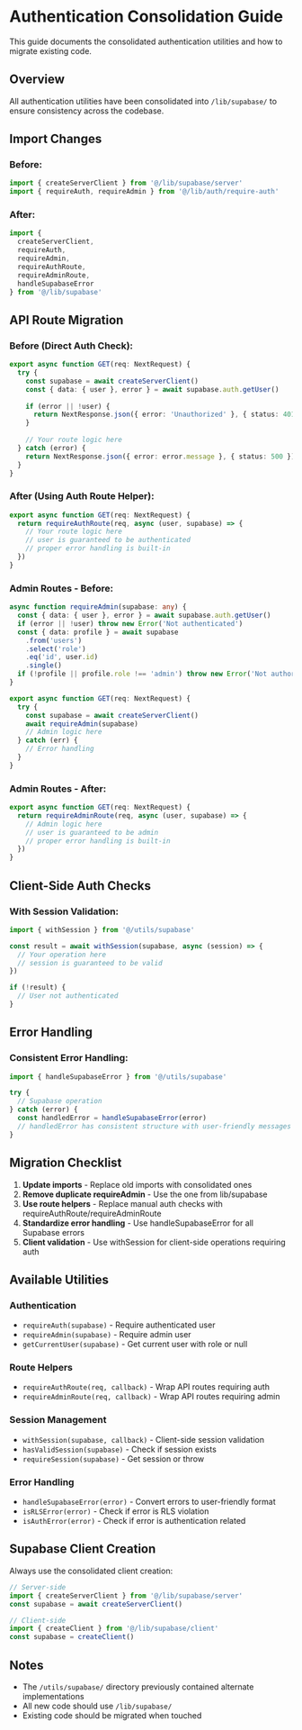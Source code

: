 # Authentication Consolidation Guide

This guide documents the consolidated authentication utilities and how to migrate existing code.

## Overview

All authentication utilities have been consolidated into `/lib/supabase/` to ensure consistency across the codebase.

## Import Changes

### Before:
```typescript
import { createServerClient } from '@/lib/supabase/server'
import { requireAuth, requireAdmin } from '@/lib/auth/require-auth'
```

### After:
```typescript
import { 
  createServerClient, 
  requireAuth, 
  requireAdmin,
  requireAuthRoute,
  requireAdminRoute,
  handleSupabaseError 
} from '@/lib/supabase'
```

## API Route Migration

### Before (Direct Auth Check):
```typescript
export async function GET(req: NextRequest) {
  try {
    const supabase = await createServerClient()
    const { data: { user }, error } = await supabase.auth.getUser()
    
    if (error || !user) {
      return NextResponse.json({ error: 'Unauthorized' }, { status: 401 })
    }
    
    // Your route logic here
  } catch (error) {
    return NextResponse.json({ error: error.message }, { status: 500 })
  }
}
```

### After (Using Auth Route Helper):
```typescript
export async function GET(req: NextRequest) {
  return requireAuthRoute(req, async (user, supabase) => {
    // Your route logic here
    // user is guaranteed to be authenticated
    // proper error handling is built-in
  })
}
```

### Admin Routes - Before:
```typescript
async function requireAdmin(supabase: any) {
  const { data: { user }, error } = await supabase.auth.getUser()
  if (error || !user) throw new Error('Not authenticated')
  const { data: profile } = await supabase
    .from('users')
    .select('role')
    .eq('id', user.id)
    .single()
  if (!profile || profile.role !== 'admin') throw new Error('Not authorized')
}

export async function GET(req: NextRequest) {
  try {
    const supabase = await createServerClient()
    await requireAdmin(supabase)
    // Admin logic here
  } catch (err) {
    // Error handling
  }
}
```

### Admin Routes - After:
```typescript
export async function GET(req: NextRequest) {
  return requireAdminRoute(req, async (user, supabase) => {
    // Admin logic here
    // user is guaranteed to be admin
    // proper error handling is built-in
  })
}
```

## Client-Side Auth Checks

### With Session Validation:
```typescript
import { withSession } from '@/utils/supabase'

const result = await withSession(supabase, async (session) => {
  // Your operation here
  // session is guaranteed to be valid
})

if (!result) {
  // User not authenticated
}
```

## Error Handling

### Consistent Error Handling:
```typescript
import { handleSupabaseError } from '@/utils/supabase'

try {
  // Supabase operation
} catch (error) {
  const handledError = handleSupabaseError(error)
  // handledError has consistent structure with user-friendly messages
}
```

## Migration Checklist

1. **Update imports** - Replace old imports with consolidated ones
2. **Remove duplicate requireAdmin** - Use the one from lib/supabase
3. **Use route helpers** - Replace manual auth checks with requireAuthRoute/requireAdminRoute
4. **Standardize error handling** - Use handleSupabaseError for all Supabase errors
5. **Client validation** - Use withSession for client-side operations requiring auth

## Available Utilities

### Authentication
- `requireAuth(supabase)` - Require authenticated user
- `requireAdmin(supabase)` - Require admin user
- `getCurrentUser(supabase)` - Get current user with role or null

### Route Helpers
- `requireAuthRoute(req, callback)` - Wrap API routes requiring auth
- `requireAdminRoute(req, callback)` - Wrap API routes requiring admin

### Session Management
- `withSession(supabase, callback)` - Client-side session validation
- `hasValidSession(supabase)` - Check if session exists
- `requireSession(supabase)` - Get session or throw

### Error Handling
- `handleSupabaseError(error)` - Convert errors to user-friendly format
- `isRLSError(error)` - Check if error is RLS violation
- `isAuthError(error)` - Check if error is authentication related

## Supabase Client Creation

Always use the consolidated client creation:
```typescript
// Server-side
import { createServerClient } from '@/lib/supabase/server'
const supabase = await createServerClient()

// Client-side
import { createClient } from '@/lib/supabase/client'
const supabase = createClient()
```

## Notes

- The `/utils/supabase/` directory previously contained alternate implementations
- All new code should use `/lib/supabase/`
- Existing code should be migrated when touched